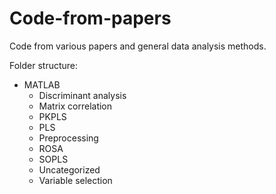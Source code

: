 # Code-from-papers

Code from various papers and general data analysis methods.  
  
Folder structure:  
- MATLAB
    - Discriminant analysis
    - Matrix correlation
    - PKPLS
    - PLS
    - Preprocessing
    - ROSA
    - SOPLS
    - Uncategorized
    - Variable selection
